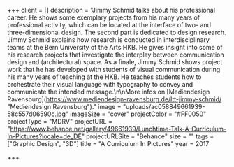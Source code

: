 +++
client = []
description = "Jimmy Schmid talks about his professional career. He shows some exemplary projects from his many years of professional activity, which can be located at the interface of two- and three-dimensional design. The second part is dedicated to design research. Jimmy Schmid explains how research is conducted in interdisciplinary teams at the Bern University of the Arts HKB. He gives insight into some of his research projects that investigate the interplay between communication design and (architectural) space. As a finale, Jimmy Schmid shows project work that he has developed with students of visual communication during his many years of teaching at the HKB. He teaches students how to orchestrate their visual language with typography to convey and communicate the intended message.\n\nMore infos on [Mediendesign Ravensburg](https://www.mediendesign-ravensburg.de/ltt-jimmy-schmid/ \"Mediendesign Ravensburg\")."
image = "uploads/ac058849661939-58c557d06590c.jpg"
imageSize = "cover"
projectColor = "#FF0050"
projectType = "MDRV"
projectURL = "https://www.behance.net/gallery/49661939/Lunchtime-Talk-A-Curriculum-In-Pictures?locale=de_DE"
projectURLSite = "Behance"
size = ""
tags = ["Graphic Design", "3D"]
title = "A Curriculum In Pictures"
year = 2017

+++
